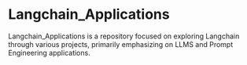 # Langchain_Applications
Langchain_Applications is a repository focused on exploring Langchain through various projects, primarily emphasizing on LLMS and Prompt Engineering applications.
